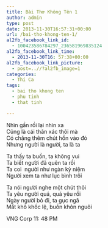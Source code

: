 ```yaml
---
title: Bài Thơ Không Tên 1
author: admin
type: post
date: 2013-11-30T16:57:31+00:00
url: /bai-tho-khong-ten-1/
al2fb_facebook_link_id:
  - 100423586784297_236581969835124
al2fb_facebook_link_time:
  - 2013-11-30T16: 57:38+00:00
al2fb_facebook_link_picture:
  - post=..//?al2fb_image=1
categories:
  - Thi Ca
tags:
  - bai tho khong ten
  - phu tinh
  - that tinh

---
```

Nhìn gần rồi lại nhìn xa  
Cũng là cái thân xác thôi mà  
Có chăng thêm chút hồn vào đó  
Nhưng người là người, ta là ta

Ta thấy ta buồn, ta không vui  
Ta biết người đã quên ta rồi  
Ta coi  người như ngàn kỷ niệm  
Người xem ta như lục bình trôi

Ta nói người nghe một chút thôi  
Ta yêu người quá, quá yêu rồi  
Ngày người bỏ đi, ta gục ngã  
Mắt khô khốc lệ, buồn khôn nguôi

VNG Corp 11: 48 PM
